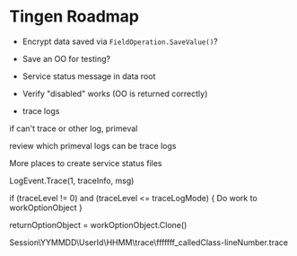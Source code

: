 # Tingen Roadmap

- Encrypt data saved via `FieldOperation.SaveValue()`?

- Save an OO for testing?
- Service status message in data root
-  Verify "disabled" works (OO is returned correctly)
- trace logs

if can't trace or other log, primeval

review which primeval logs can be trace logs

More places to create service status files

LogEvent.Trace(1, traceInfo, msg)

if (traceLevel != 0) and (traceLevel <= traceLogMode)
{
    Do work to workOptionObject
}

returnOptionObject = workOptionObject.Clone()

Session\YYMMDD\UserId\HHMM\trace\fffffff_calledClass-lineNumber.trace